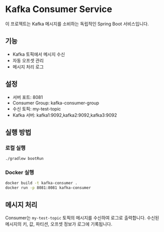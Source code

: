 # Kafka Consumer Service

이 프로젝트는 Kafka 메시지를 소비하는 독립적인 Spring Boot 서비스입니다.

## 기능

- Kafka 토픽에서 메시지 수신
- 자동 오프셋 관리
- 메시지 처리 로그

## 설정

- 서버 포트: 8081
- Consumer Group: kafka-consumer-group
- 수신 토픽: my-test-topic
- Kafka 서버: kafka1:9092,kafka2:9092,kafka3:9092

## 실행 방법

### 로컬 실행
```bash
./gradlew bootRun
```

### Docker 실행
```bash
docker build -t kafka-consumer .
docker run -p 8081:8081 kafka-consumer
```

## 메시지 처리

Consumer는 `my-test-topic` 토픽의 메시지를 수신하여 로그로 출력합니다.
수신된 메시지의 키, 값, 파티션, 오프셋 정보가 로그에 기록됩니다.





